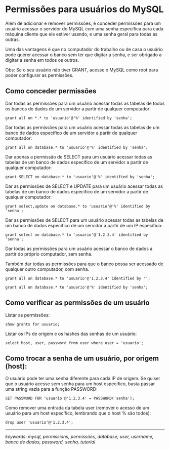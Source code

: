 # Permissões para usuários do MySQL

Além de adicionar e remover permissões, é conceder permissões para um usuário acessar o servidor do MySQL com uma senha específica para cada máquina cliente que ele estiver usando, e uma senha geral para todas as outras. 

Uma das vantagens é que no computador do trabalho ou de casa o usuário pode querer acessar o banco sem ter que digitar a senha, e ser obrigado a digitar a senha em todos os outros.

Obs: Se o seu usuário não tiver GRANT, acesse o MySQL como root para poder configurar as permissões.

## Como conceder permissões

Dar todas as permissões para um usuário acessar todas as tabelas de todos os bancos de dados de um servidor a partir de qualquer computador:

```grant all on *.* to 'usuario'@'%' identified by 'senha';```


Dar todas as permissões para um usuário acessar todas as tabelas de um banco de dados especifico de um servidor a partir de qualquer computador:

```grant all on database.* to 'usuario'@'%' identified by 'senha';```


Dar apenas a permissão de SELECT para um usuário acessar todas as tabelas de um banco de dados especifico de um servidor a partir de qualquer computador:

```grant SELECT on database.* to 'usuario'@'%' identified by 'senha';```


Dar as permissões de SELECT e UPDATE para um usuário acessar todas as tabelas de um banco de dados especifico de um servidor a partir de qualquer computador:

```grant select,update on database.* to 'usuario'@'%' identified by 'senha';```


Dar as permissões de SELECT para um usuário acessar todas as tabelas de um banco de dados especifico de um servidor a partir de um IP específico:

```grant select on database.* to 'usuario'@'1.2.3.4' identified by 'senha';```


Dar todas as permissões para um usuário acessar o banco de dados a partir do próprio computador, sem senha. 

Também dar todas as permissões para que o banco possa ser acessado de qualquer outro computador, com senha.

```grant all on database.* to 'usuario'@'1.2.3.4' identified by '';```

```grant all on database.* to 'usuario'@'%' identified by 'senha';```


## Como verificar as permissões de um usuário

Listar as permissões:

```show grants for usuario;```

Listar os IPs de origem e os hashes das senhas de um usuário:

```select host, user, password from user where user = 'usuario';```


## Como trocar a senha de um usuário, por origem (host):

O usuário pode ter uma senha diferente para cada IP de origem. Se quiser que o usuário acesse sem senha para um host específico, basta passar uma string vazia para a função PASSWORD:

 ```SET PASSWORD FOR 'usuario'@'1.2.3.4' = PASSWORD('senha');```

Como remover uma entrada da tabela user (remover o acesso de um usuário para um host específico, lembrando que o host % são todos):

```drop user 'usuario'@'1.2.3.4';```

---

*keywords: mysql, permissions, permissões, database, user, username, banco de dados, password, senha, tutorial*
